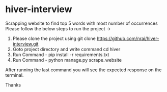 # hiver-interview
Scrapping website to find top 5 words with most number of occurrences
Please follow the below steps to run the project ->

1. Please clone the project using git clone https://github.com/nrai/hiver-interview.git
2. Goto project directory and write command cd hiver
3. Run Command - pip install -r requirements.txt
4. Run Command - python manage.py scrape_website

After running the last command you will see the expected response on the terminal. 

Thanks
